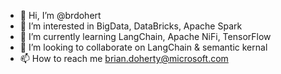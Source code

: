 - 👋 Hi, I’m @brdohert
- 👀 I’m interested in BigData, DataBricks, Apache Spark
- 🌱 I’m currently learning LangChain, Apache NiFi, TensorFlow
- 💞️ I’m looking to collaborate on LangChain & semantic kernal 
- 📫 How to reach me brian.doherty@microsoft.com 

<!---
brdohert/brdohert is a ✨ special ✨ repository because its `README.md` (this file) appears on your GitHub profile.
You can click the Preview link to take a look at your changes.
--->
